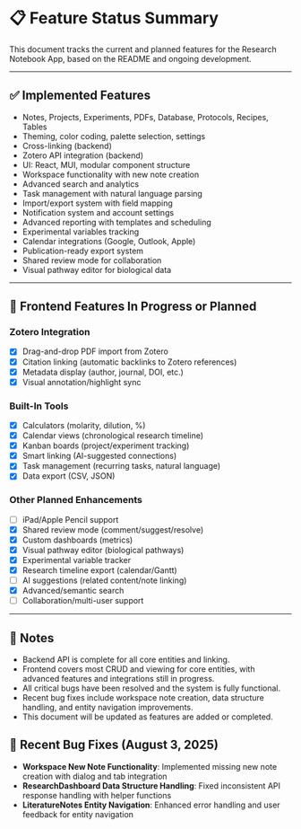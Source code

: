 # 📋 Feature Status Summary

This document tracks the current and planned features for the Research Notebook App, based on the README and ongoing development.

---

## ✅ Implemented Features
- Notes, Projects, Experiments, PDFs, Database, Protocols, Recipes, Tables
- Theming, color coding, palette selection, settings
- Cross-linking (backend)
- Zotero API integration (backend)
- UI: React, MUI, modular component structure
- Workspace functionality with new note creation
- Advanced search and analytics
- Task management with natural language parsing
- Import/export system with field mapping
- Notification system and account settings
- Advanced reporting with templates and scheduling
- Experimental variables tracking
- Calendar integrations (Google, Outlook, Apple)
- Publication-ready export system
- Shared review mode for collaboration
- Visual pathway editor for biological data

---

## 🚧 Frontend Features In Progress or Planned

### Zotero Integration
- [x] Drag-and-drop PDF import from Zotero
- [x] Citation linking (automatic backlinks to Zotero references)
- [x] Metadata display (author, journal, DOI, etc.)
- [x] Visual annotation/highlight sync

### Built-In Tools
- [x] Calculators (molarity, dilution, %)
- [x] Calendar views (chronological research timeline)
- [x] Kanban boards (project/experiment tracking)
- [x] Smart linking (AI-suggested connections)
- [x] Task management (recurring tasks, natural language)
- [x] Data export (CSV, JSON)

### Other Planned Enhancements
- [ ] iPad/Apple Pencil support
- [x] Shared review mode (comment/suggest/resolve)
- [x] Custom dashboards (metrics)
- [x] Visual pathway editor (biological pathways)
- [x] Experimental variable tracker
- [x] Research timeline export (calendar/Gantt)
- [ ] AI suggestions (related content/note linking)
- [x] Advanced/semantic search
- [ ] Collaboration/multi-user support

---

## 📝 Notes
- Backend API is complete for all core entities and linking.
- Frontend covers most CRUD and viewing for core entities, with advanced features and integrations still in progress.
- All critical bugs have been resolved and the system is fully functional.
- Recent bug fixes include workspace note creation, data structure handling, and entity navigation improvements.
- This document will be updated as features are added or completed.

## 🐛 Recent Bug Fixes (August 3, 2025)
- **Workspace New Note Functionality**: Implemented missing new note creation with dialog and tab integration
- **ResearchDashboard Data Structure Handling**: Fixed inconsistent API response handling with helper functions
- **LiteratureNotes Entity Navigation**: Enhanced error handling and user feedback for entity navigation 